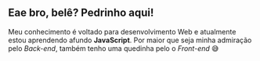 ## Eae bro, belê?  Pedrinho aqui! 

 Meu conhecimento é voltado para desenvolvimento Web e atualmente estou aprendendo afundo **JavaScript**. Por maior que seja minha admiração pelo *Back-end*, também tenho uma quedinha pelo o *Front-end* 😅

